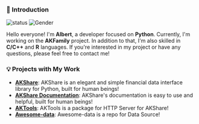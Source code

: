 ### 👋 Introduction

![status](https://img.shields.io/badge/status-up-brightgreen) ![Gender](https://img.shields.io/badge/gender-%F0%9F%A4%B5-lightgrey)

Hello everyone! I'm **Albert**, a developer focused on **Python**. Currently, I'm working on the **AKFamily** project. In addition to that, I'm also skilled in **C/C++** and **R** languages. If you're interested in my project or have any questions, please feel free to contact me!

### 💡 Projects with My Work

- [**AKShare**](https://github.com/akfamily/akshare): AKShare is an elegant and simple financial data interface library for Python, built for human beings!
- [**AKShare Documentation**](https://www.akshare.xyz/): AKShare's documentation is easy to use and helpful, built for human beings!
- [**AKTools**](https://aktools.readthedocs.io/): AKTools is a package for HTTP Server for AKShare!
- [**Awesome-data**](https://github.com/akfamily/awesome-data): Awesome-data is a repo for Data Source!
